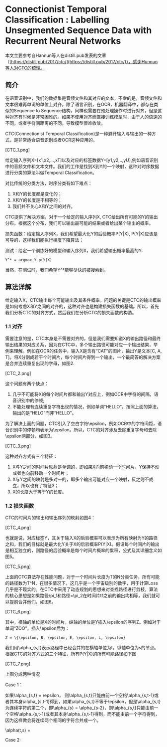 # Connectionist Temporal Classification : Labelling Unsegmented Sequence Data with Recurrent Neural Networks

本文主要参考自Hannun等人在distill.pub发表的文章（[https://distill.pub/2017/ctc/](https://distill.pub/2017/ctc/)），感谢Hunnun等人对CTC的梳理。

## 简介

在语音识别中，我们的数据集是音频文件和其对应的文本，不幸的是，音频文件和文本很难再单词的单位上对齐。除了语言识别，在OCR，机器翻译中，都存在类似的Sequence to Sequence结构，同样也需要在预处理操作时进行对齐，但是这种对齐有时候是非常困难的。如果不使用对齐而直接训练模型时，由于人的语速的不同，或者字符间距离的不同，导致模型很难收敛。

CTC\(Connectionist Temporal Classification\)是一种避开输入与输出的一种方式，是非常适合语音识别或者OCR这种应用的。

\[CTC\_1.png\]

给定输入序列X=\[x1,x2,...,xT\]以及对应的标签数据Y=\[y1,y2,..,yU\],例如语音识别中的音频文件和文本文件。我们的工作是找到X到Y的一个映射，这种对时序数据进行分类的算法叫做Temporal Classification。

对比传统的分类方法，时序分类有如下难点：

1. X和Y的长度都是变化的；
2. X和Y的长度是不相等的；
3. 我们并不关心X和Y之间的对齐。

CTC提供了解决方案，对于一个给定的输入序列X, CTC给出所有可能的Y的输出分布。根据这个分布，我们可以输出最可能的结果或者给出某个输出的概率。

损失函数：给定输入序列X，我们希望最大化Y的后验概率P\(Y\|X\), P\(Y\|X\)应该是可导的，这样我们能执行梯度下降算法；

测试：给定一个训练好的模型和输入序列X，我们希望输出概率最高的Y:

```
Y^* = argmax_Y p(Y|X)
```

当然，在测试时，我们希望Y^\*能够尽快的被搜索到。

## 算法详解

给定输入X，CTC输出每个可能输出及其条件概率。问题的关键是CTC的输出概率是如何考虑X和Y之间的对齐的，这种对齐也是构建损失函数的基础。所以，首先我们分析CTC的对齐方式，然后我们在分析CTC的损失函数的构造。

### 1.1 对齐

需要注意的是，CTC本身是不需要对齐的，但是我们需要知道X的输出路径和最终输出结果的对应关系，因为在CTC中，多个输出路径可能对应一个输出结果，举例来理解。例如在OCR的任务中，输入X是含有“CAT”的图片，输出Y是文本\[C, A, T\]。将X分割成若干个时间片，每个时间片得到一个输出，一个最简答的解决方案是合并连续重复出现的字母，如图2.

\[CTC\_2.png\]

这个问题有两个缺点：

1. 几乎不可能将X的每个时间片都和输出Y对应上，例如OCR中字符的间隔，语音识别中的停顿;
2. 不能处理有连续重复字符出现的情况，例如单词“HELLO”，按照上面的算法，输出的是“HELO”而非“HELLO”。

为了解决上面的问题，CTC引入了空白字符\epsilon，例如OCR中的字符间距，语音识别中的停顿均表示为\epsilon。所以，CTC的对齐涉及去除重复字母和去除\epsilon两部分，如图3。

\[CTC\_3.png\]

这种对齐方式有三个特征：

1. X与Y之间的时间片映射是单调的，即如果X向前移动一个时间片，Y保持不动或者也向前移动一个时间片；
2. X与Y之间的映射是多对一的，即多个输出可能对应一个映射，反之则不成立，所以也有了特征3；
3. X的长度大于等于Y的长度。

### 1.2 损失函数

CTC的时间片的输出和输出序列的映射如图4：

\[CTC\_4.png\]

也就是说，对应标签Y，其关于输入X的后验概率可以表示为所有映射为Y的路径之和，我们的目标就是最大化Y关于X的后验概率P\(Y\|X\)。假设每个时间片的输出是相互独立的，则路径的后验概率是每个时间片概率的累积，公式及其详细含义如图5。

\[CTC\_5.png\]

上面的CTC算法存在性能问题，对于一个时间片长度为T的N分类任务，所有可能的路径数为T^N，在很多情况下，这几乎是一个宇宙级别的数字，用于计算Loss几乎是不现实的。在CTC中采用了动态规划的思想来对查找路径进行剪枝，算法的核心思想是如果路径\pi\_1和路径=\pi\_2在时间片t1之前的输出均相等，我们就可以提前合并他们，如图6。

\[CTC\_6.png\]

其中，横轴的单位是X的时间片，纵轴的单位是Y插入\epsilon的序列Z。例如对于单词“ZOO”，插入\epsilon后为：

```
Z = \{\epsilon, B, \epsilon, E, \epsilon, L, \epsilon}
```

我们用\alpha\_{s,t}表示路径中已经合并的在横轴单位为t，纵轴单位为s的节点。根据CTC的对齐方式的三个特征，所有P\(Y\|X\)的所有可能路径如下图

\[CTC\_7.png\]

上图分成两种情况

Case 1：

如果\alpha\_{s,t} = \epsilon， 则\alpha\_{s,t}只能由前一个空格\alpha\_{s,t-1}或者其本身\alpha\_{s,t-1}得到，如果\alpha\_{s,t}不等于\epsilon，但是\alpha\_{s,t}为连续字符的第二个，即\alpha\_{s} = \alpha\_{s-2}，则\alpha\_{s,t}只能由前一个空格\alpha\_{s,t-1}或者其本身\alpha\_{s,t-1}得到，而不能由前一个字符得到，因为这样做会将连续两个相同的字符合并成一个。

\alpha\(t,s\) = 

Case 2:

